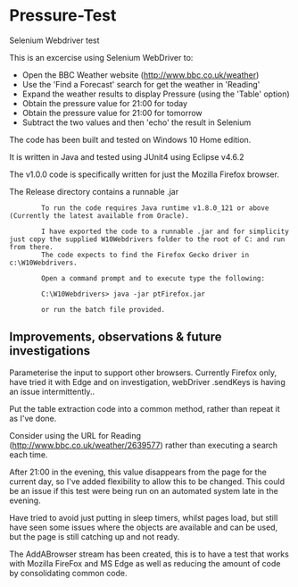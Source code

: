 # Pressure-Test
Selenium Webdriver test

This is an excercise using Selenium WebDriver to:

  * Open the BBC Weather website (http://www.bbc.co.uk/weather)
  * Use the 'Find a Forecast' search for get the weather in 'Reading'
  * Expand the weather results to display Pressure (using the 'Table' option)
  * Obtain the pressure value for 21:00 for today
  * Obtain the pressure value for 21:00 for tomorrow
  * Subtract the two values and then 'echo' the result in Selenium


The code has been built and tested on Windows 10 Home edition.

It is written in Java and tested using JUnit4 using Eclipse v4.6.2

The v1.0.0 code is specifically written for just the Mozilla Firefox browser.

The Release directory contains a runnable .jar

            To run the code requires Java runtime v1.8.0_121 or above (Currently the latest available from Oracle).

            I have exported the code to a runnable .jar and for simplicity just copy the supplied W10Webdrivers folder to the root of C: and run from there.
            The code expects to find the Firefox Gecko driver in c:\W10Webdrivers.

            Open a command prompt and to execute type the following:

            C:\W10Webdrivers> java -jar ptFirefox.jar

            or run the batch file provided.


Improvements, observations & future investigations
--------------------------------------------------

Parameterise the input to support other browsers.  Currently Firefox only, have tried it with Edge and on investigation, webDriver .sendKeys is having an issue intermittently..

Put the table extraction code into a common method, rather than repeat it as I've done.

Consider using the URL for Reading (http://www.bbc.co.uk/weather/2639577) rather than executing a search each time.

After 21:00 in the evening, this value disappears from the page for the current day, so I've added flexibility to allow this to be changed.  This could be an issue if this test were being run on an automated system late in the evening.

Have tried to avoid just putting in sleep timers, whilst pages load, but still have seen some issues where the objects are available and can be used, but the page is still catching up and not ready.


The AddABrowser stream has been created, this is to have a test that works with Mozilla FireFox and MS Edge as well as reducing the amount of code by consolidating common code.

